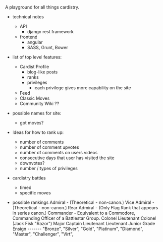 A playground for all things cardistry.


- technical notes
	- API
		- django rest framework
	- frontend
		- angular
		- SASS, Grunt, Bower


- list of top level features:
	- Cardist Profile
		- blog-like posts
		- ranks
		- privileges
			- each privilege gives more capability on the site
	- Feed
	- Classic Moves
	- Community Wiki ?? 


- possible names for site:
	- got moves?


- Ideas for how to rank up:
	- number of comments
	- number of comment upvotes
	- number of comments on users videos
	- consecutive days that user has visited the site
	- downvotes?
 	- number / types of privileges


- cardistry battles
	- timed
	- specific moves


- possible rankings
		Admiral - (Theoretical - non-canon.)
		Vice Admiral - (Theoretical - non-canon.)
		Rear Admiral - (Only Flag Rank that appears in series canon.)
		Commander - Equivalent to a Commodore, Commanding Officer of a Battlestar Group.
		Colonel
		Lieutenant Colonel (Jack Fisk "Razor")
		Major
		Captain
		Lieutenant
		Lieutenant Junior Grade
		Ensign
		-------
		"Bronze",
		"Silver",
		"Gold",
		"Platinum",
		"Diamond",
		"Master",
		"Challenger",
		"Virt",

